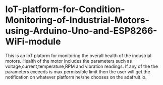 # IoT-platform-for-Condition-Monitoring-of-Industrial-Motors-using-Arduino-Uno-and-ESP8266-WiFi-module
This is an IoT platorm for monitoring the overall health of the industrial motors. Health of the motor includes the parameters such as voltage,current,temperature,RPM and vibration readings. If any of the the parameters exceeds is max permissible limit then the user will get the notification on whatever platform he/she chooses on the adafruit.io.
